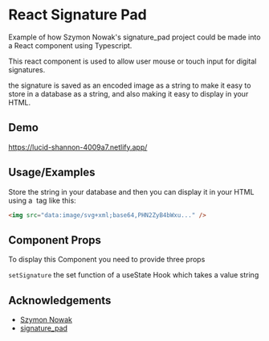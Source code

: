 
# React Signature Pad

Example of how Szymon Nowak's signature_pad project could be made into a React component using Typescript.

This react component is used to allow user mouse or touch input for digital signatures. 

the signature is saved as an encoded image as a string to make it easy to store in a database as a string, and also making it easy to display in your HTML.

## Demo

https://lucid-shannon-4009a7.netlify.app/

## Usage/Examples

Store the string in your database and then you can display it in your HTML using a <img> tag like this:

```html
<img src="data:image/svg+xml;base64,PHN2ZyB4bWxu..." />
```


## Component Props

To display this Component you need to provide three props

`setSignature` the set function of a useState Hook which takes a value string


## Acknowledgements

 - [Szymon Nowak](https://github.com/szimek)
 - [signature_pad](https://github.com/szimek/signature_pad)


